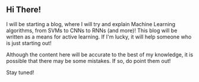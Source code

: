 ## Hi There!

I will be starting a blog, where I will try and explain Machine Learning algorithms, from SVMs to CNNs to RNNs (and more)! This blog will be written as a means for active learning. If I'm lucky, it will help someone who is just starting out!

Although the content here will be accurate to the best of my knowledge, it is possible that there may be some mistakes. If so, do point them out!

Stay tuned!
